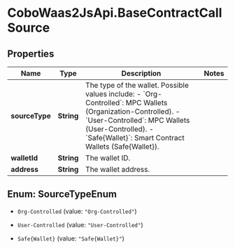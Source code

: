 # CoboWaas2JsApi.BaseContractCallSource

## Properties

Name | Type | Description | Notes
------------ | ------------- | ------------- | -------------
**sourceType** | **String** | The type of the wallet. Possible values include: - &#x60;Org-Controlled&#x60;: MPC Wallets (Organization-Controlled). - &#x60;User-Controlled&#x60;: MPC Wallets (User-Controlled). - &#x60;Safe{Wallet}&#x60;: Smart Contract Wallets (Safe{Wallet}).  | 
**walletId** | **String** | The wallet ID. | 
**address** | **String** | The wallet address. | 



## Enum: SourceTypeEnum


* `Org-Controlled` (value: `"Org-Controlled"`)

* `User-Controlled` (value: `"User-Controlled"`)

* `Safe{Wallet}` (value: `"Safe{Wallet}"`)




